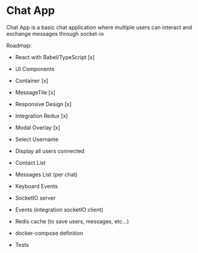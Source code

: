 # Chat App

Chat App is a basic chat application where multiple users can interact and exchange messages through socket-io

Roadmap:
- React with Babel/TypeScript [x]
- UI Components
 - Container [x]
 - MessageTile [x]
 - Responsive Design [x]
 - Integration Redux [x]
 - Modal Overlay [x]
 - Select Username
 - Display all users connected
 - Contact List
 - Messages List (per chat)
 - Keyboard Events

- SocketIO server
- Events (integration socketIO client)
- Redis cache (to save users, messages, etc...)
- docker-compose definition

- Tests